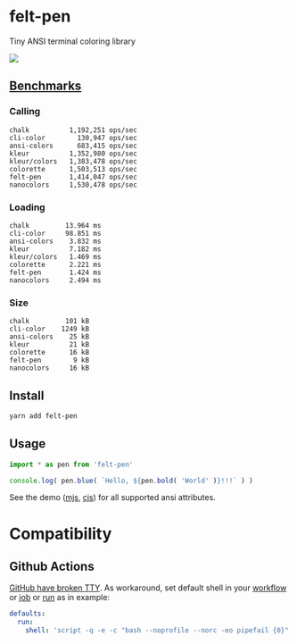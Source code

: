 # felt-pen

Tiny ANSI terminal coloring library

![](https://i.imgur.com/s2mcBTO.png)

## [Benchmarks](https://github.com/ai/nanocolors#benchmarks)

### Calling

```
chalk          1,192,251 ops/sec
cli-color        130,947 ops/sec
ansi-colors      683,415 ops/sec
kleur          1,352,980 ops/sec
kleur/colors   1,383,478 ops/sec
colorette      1,503,513 ops/sec
felt-pen       1,414,047 ops/sec
nanocolors     1,530,478 ops/sec
```

### Loading

```
chalk         13.964 ms
cli-color     98.851 ms
ansi-colors    3.832 ms
kleur          7.182 ms
kleur/colors   1.469 ms
colorette      2.221 ms
felt-pen       1.424 ms
nanocolors     2.494 ms
```

### Size

```
chalk         101 kB
cli-color    1249 kB
ansi-colors    25 kB
kleur          21 kB
colorette      16 kB
felt-pen        9 kB
nanocolors     16 kB
```

## Install

```sh
yarn add felt-pen
```

## Usage

```js
import * as pen from 'felt-pen'

console.log( pen.blue( `Hello, ${pen.bold( 'World' )}!!!` ) )
```

See the demo ([mjs](./demo.mjs), [cjs](./demo.mjs)) for all supported ansi attributes.

# Compatibility

## Github Actions

[GitHub have broken TTY](https://github.com/actions/runner/issues/241). As workaround, set default shell in your [workflow](https://docs.github.com/en/actions/learn-github-actions/workflow-syntax-for-github-actions#defaultsrun) or [job](https://docs.github.com/en/actions/learn-github-actions/workflow-syntax-for-github-actions#jobsjob_iddefaultsrun) or [run](https://docs.github.com/en/actions/learn-github-actions/workflow-syntax-for-github-actions#jobsjob_idstepsrun) as in example:

```yaml
defaults:
  run:
    shell: 'script -q -e -c "bash --noprofile --norc -eo pipefail {0}"'
```
